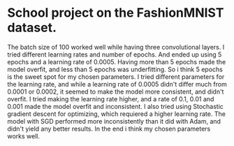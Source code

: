 # School project on the FashionMNIST dataset. 

The batch size of 100 worked well while having three convolutional layers.
I tried different learning rates and number of epochs. And ended up using 5 epochs and a learning rate of 0.0005.
Having more than 5 epochs made the model overfit, and less than 5 epochs was underfitting. 
So i think 5 epochs is the sweet spot for my chosen parameters. 
I tried different parameters for the learning rate, and while a learning rate of 0.0005 didn't differ much from 0.0001 or 0.0002, it seemed to make the model more consistent, and didn't overfit.
I tried making the learning rate higher, and a rate of 0.1, 0.01 and 0.001 made the model overfit and inconsistent. I also tried using Stochastic gradient descent for optimizing, which requiered a higher learning rate. The model with SGD performed more inconsistently than it did with Adam, and didn't yield any better results.
In the end i think my chosen parameters works well.  
